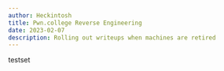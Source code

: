```yaml
---
author: Heckintosh
title: Pwn.college Reverse Engineering
date: 2023-02-07
description: Rolling out writeups when machines are retired
---
```


testset